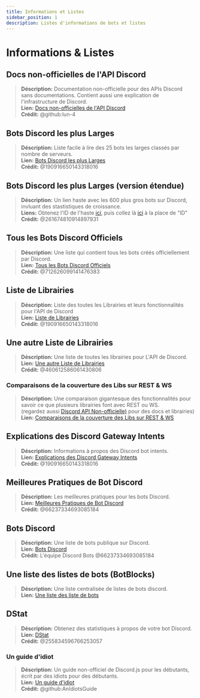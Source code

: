 ```yaml
---
title: Informations et Listes
sidebar_position: 1
description: Listes d'informations de bots et listes
---
```


# Informations & Listes

## **Docs non-officielles de l'API Discord**

> **Déscription:** Documentation non-officielle pour des APIs Discord sans documentations. Contient aussi une explication de l'infrastructure de Discord.  <br/>
**Lien:** [Docs non-officielles de l'API Discord](https://luna.gitlab.io/discord-unofficial-docs/)  <br/>
**Crédit:** @github:lun-4

## **Bots Discord les plus Larges**

> **Déscription:** Liste facile à lire des 25 bots les larges classés par nombre de serveurs.   <br/>
**Lien:** [Bots Discord les plus Larges](https://gist.github.com/advaith1/451dcbca2d7c3503d4f48d63eb918cb0)   <br/>
**Crédit:** @190916650143318016

## **Bots Discord les plus Larges (version étendue)**

> **Déscription:** Un lien haste avec les 600 plus gros bots sur Discord, invluant des stastistiques de croissance. <br/>
**Liens:** Obtenez l'ID de l'haste [ici](https://unbelievaboat.com/api/botlist), puis collez là [ici](https://haste.unbelievaboat.com/ID) à la place de "ID"  <br/>
**Crédit:** @261674810914897931

## **Tous les Bots Discord Officiels**

> **Déscription:** Une liste qui contient tous les bots créés officiellement par Discord.   <br/>
**Lien:** [Tous les Bots Discord Officiels](https://gist.github.com/GeneralSadaf/e58edfb8158df2680aa90ae897c2e327)   <br/>
**Crédit:** @712626099141476383

## **Liste de Librairies**

> **Déscription:** Liste des toutes les Librairies et leurs fonctionnalités pour l'API de Discord   <br/>
**Lien:** [Liste de Librairies](https://libs.advaith.io/)   <br/>
**Crédit:** @190916650143318016

## **Une autre Liste de Librairies**

> **Déscription:** Une liste de toutes les librairies pour L'API de Discord.  <br/>
**Lien:** [Une autre Liste de Librairies](https://github.com/apacheli/discord-api-libs)  <br/>
**Crédit:** @460612586061430806

### **Comparaisons de la couverture des Libs sur REST & WS**

> **Déscription:** Une comparaison gigantesque des fonctionnalités pour savoir ce que plusieurs librairies font avec REST ou WS.   <br/>
(regardez aussi [Discord API Non-officielle)](https://discordapi.com/unofficial/) pour des docs et librairies)   <br/>
**Lien:** [Comparaisons de la couverture des Libs sur REST & WS](https://discordapi.com/unofficial/comparison.html)

## **Explications des Discord Gateway Intents**

> **Déscription:** Informations à propos des Discord bot intents.  <br/>
**Lien:** [Explications des Discord Gateway Intents](https://gist.github.com/advaith1/e69bcc1cdd6d0087322734451f15aa2f)  <br/>
**Crédit:** @190916650143318016

## **Meilleures Pratiques de Bot Discord**

> **Déscription:** Les meilleures pratiques pour les bots Discord.   <br/>
**Lien:** [Meilleures Pratiques de Bot Discord](https://github.com/meew0/discord-bot-best-practices)   <br/>
**Crédit:** @66237334693085184

## **Bots Discord**

> **Déscription:** Une liste de bots publique sur Discord.   <br/>
**Lien:** [Bots Discord](https://discord.bots.gg/)   <br/>
**Crédit:** L'équipe Discord Bots @66237334693085184

## **Une liste des listes de bots** (BotBlocks)

> **Déscription:** Une liste centralisée de listes de bots discord.   <br/>
**Lien:** [Une liste des liste de bots](https://botblock.org/lists)

## **DStat**

> **Déscription:** Obtenez des statistiques à propos de votre bot Discord.   <br/>
**Lien:** [DStat](https://github.com/benricheson101/dstat) <br/>
**Crédit:** @255834596766253057

### **Un guide d'idiot**

> **Déscription:**  Un guide non-officiel de Discord.js pour les débutants, écrit par des idiots pour des débutants.<br/>
**Lien:** [Un guide d'idiot](https://anidiots.guide/) <br/>
**Crédit:** @github:AnIdiotsGuide
